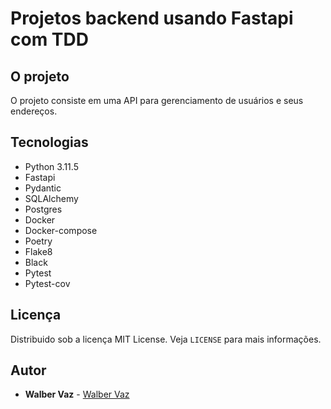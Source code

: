 # Projetos backend usando Fastapi com TDD

## O projeto

O projeto consiste em uma API para gerenciamento de usuários e seus endereços.

## Tecnologias

- Python 3.11.5
- Fastapi
- Pydantic
- SQLAlchemy
- Postgres
- Docker
- Docker-compose
- Poetry
- Flake8
- Black
- Pytest
- Pytest-cov

## Licença

Distribuido sob a licença MIT License. Veja `LICENSE` para mais informações.

## Autor

- **Walber Vaz** - [Walber Vaz](https://github.com/walber-vaz)
